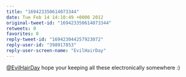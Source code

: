 ```yaml
---
title: "169423350614073344"
date: Tue Feb 14 14:10:49 +0000 2012
original-tweet-id: "169423350614073344"
retweets: 0
favorites: 0
reply-tweet-id: "169423044257923072"
reply-user-id: "398917853"
reply-user-screen-name: "EvilHairDay"
---
```

<a href="https://twitter.com/EvilHairDay">@EvilHairDay</a> hope your keeping all these electronically somewhere :)

